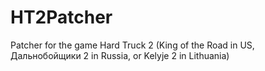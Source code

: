 # HT2Patcher

Patcher for the game Hard Truck 2 (King of the Road in US, Дальнобойщики 2 in Russia, or Kelyje 2 in Lithuania)
